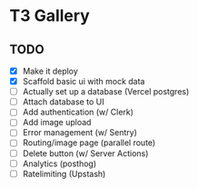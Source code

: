 # T3 Gallery

## TODO

- [X] Make it deploy
- [X] Scaffold basic ui with mock data
- [ ] Actually set up a database (Vercel postgres)
- [ ] Attach database to UI
- [ ] Add authentication (w/ Clerk)
- [ ] Add image upload
- [ ] Error management (w/ Sentry)
- [ ] Routing/image page (parallel route) 
- [ ] Delete button (w/ Server Actions)
- [ ] Analytics (posthog)
- [ ] Ratelimiting (Upstash)